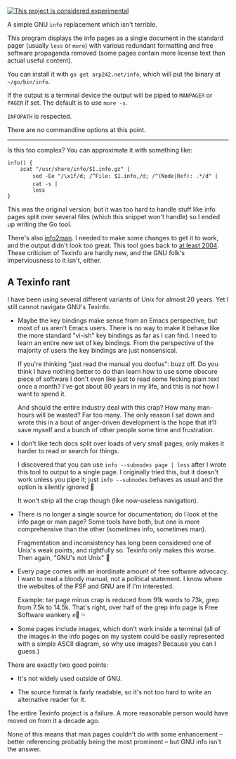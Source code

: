 [![This project is considered experimental](https://img.shields.io/badge/Status-experimental-red.svg)](https://arp242.net/status/experimental)

A simple GNU `info` replacement which isn't terrible.

This program displays the info pages as a single document in the standard pager
(usually `less` or `more`) with various redundant formatting and free software
propaganda removed (some pages contain more license text than actual useful
content).

You can install it with `go get arp242.net/info`, which will put the binary at
`~/go/bin/info`.

If the output is a terminal device the output will be piped to `MANPAGER` or
`PAGER` if set. The default is to use `more -s`.

`INFOPATH` is respected.

There are no commandline options at this point.

---

Is this too complex? You can approximate it with something like:

	info() {
		zcat "/usr/share/info/$1.info.gz" |
			sed -Ee "/\x1f/d; /^File: $1.info,/d; /^(Node|Ref): .*/d" |
			cat -s |
			less
	}

This was the original version; but it was too hard to handle stuff like info
pages split over several files (which this snippet won't handle) so I ended up
writing the Go tool.

There's also [info2man](https://cskk.ezoshosting.com/cs/css/info2pod.html). I
needed to make some changes to get it to work, and the output didn't look too
great. This tool goes back to [at least
2004](https://web.archive.org/web/20040625210730/https://cskk.ezoshosting.com/cs/css/info2pod.html).
These criticism of Texinfo are hardly new, and the GNU folk's imperviousness to
it isn't, either.

A Texinfo rant
--------------

I have been using several different variants of Unix for almost 20 years. Yet I
still cannot navigate GNU's Texinfo.

- Maybe the key bindings make sense from an Emacs perspective, but most of us
  aren't Emacs users. There is no way to make it behave like the more standard
  "vi-ish" key bindings as far as I can find. I need to learn an entire new set
  of key bindings. From the perspective of the majority of users the key
  bindings are just nonsensical.

  If you're thinking "just read the manual you doofus": buzz off. Do you think I
  have nothing better to do than learn how to use some obscure piece of software
  I don't even like just to read some fecking plain text once a month? I've got
  about 80 years in my life, and this is *not* how I want to spend it.

  And should the entire industry deal with this crap? How many man-hours will be
  wasted? Far too many. The only reason I sat down and wrote this in a bout of
  anger-driven development is the hope that it'll save myself and a bunch of
  other people some time and frustration.

- I don't like tech docs split over loads of very small pages; only makes it
  harder to read or search for things.

  I discovered that you can use `info --subnodes page | less` after I wrote this
  tool to output to a single page. I originally tried this, but it doesn't
  work unless you pipe it; just `info --subnodes` behaves as usual and the
  option is silently ignored 🤦

  It won't strip all the crap though (like now-useless navigation).

- There is no longer a single source for documentation; do I look at the info
  page or man page? Some tools have both, but one is more comprehensive than the
  other (sometimes info, sometimes man).

  Fragmentation and inconsistency has long been considered one of Unix's weak
  points, and rightfully so. Texinfo only makes this worse. Then again, "GNU's
  not Unix" 🤷

- Every page comes with an inordinate amount of free software advocacy. I want
  to read a bloody manual, not a political statement. I know where the websites
  of the FSF and GNU are if I'm interested.

  Example: tar page minus crap is reduced from 91k words to 73k, grep from 7.5k
  to 14.5k. That's right, over half of the grep info page is Free Software
  wankery  ✊🍆 💦

- Some pages include images, which don't work inside a terminal (all of the
  images in the info pages on my system could be easily represented with a
  simple ASCII diagram, so why use images? Because you can I guess.)

There are exactly two good points:

- It's not widely used outside of GNU.

- The source format is fairly readable, so it's not too hard to write an
  alternative reader for it.

The entire Texinfo project is a failure. A more reasonable person would have
moved on from it a decade ago.

None of this means that man pages couldn't do with some enhancement – better
referencing probably being the most prominent – but GNU info isn't the answer.
